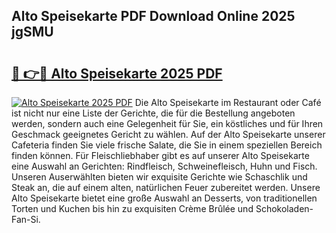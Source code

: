 ## Alto Speisekarte PDF Download Online 2025 jgSMU

# <h2><a href="http://gc667o.nevu.top/?p=Alto+Speisekarte">🔗 👉🔴 Alto Speisekarte 2025 PDF</a></h2>

[![Alto Speisekarte 2025 PDF](https://i.imgur.com/dBaPXMq.png)](http://gc667o.nevu.top/?p=Alto+Speisekarte)
Die Alto Speisekarte im Restaurant oder Café ist nicht nur eine Liste der Gerichte, die für die Bestellung angeboten werden, sondern auch eine Gelegenheit für Sie, ein köstliches und für Ihren Geschmack geeignetes Gericht zu wählen. Auf der Alto Speisekarte unserer Cafeteria finden Sie viele frische Salate, die Sie in einem speziellen Bereich finden können. Für Fleischliebhaber gibt es auf unserer Alto Speisekarte eine Auswahl an Gerichten: Rindfleisch, Schweinefleisch, Huhn und Fisch. Unseren Auserwählten bieten wir exquisite Gerichte wie Schaschlik und Steak an, die auf einem alten, natürlichen Feuer zubereitet werden. Unsere Alto Speisekarte bietet eine große Auswahl an Desserts, von traditionellen Torten und Kuchen bis hin zu exquisiten Crème Brûlée und Schokoladen-Fan-Si.
